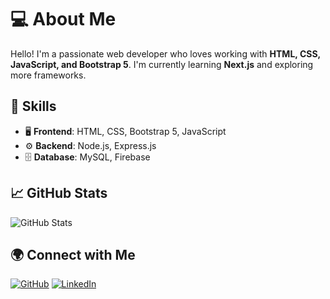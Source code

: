 # 💻 About Me
Hello! I'm a passionate web developer who loves working with **HTML, CSS, JavaScript, and Bootstrap 5**. I'm currently learning **Next.js** and exploring more frameworks.

## 🚀 Skills
- 🖥 **Frontend**: HTML, CSS, Bootstrap 5, JavaScript  
- ⚙ **Backend**: Node.js, Express.js  
- 🗄 **Database**: MySQL, Firebase  

## 📈 GitHub Stats
![GitHub Stats](https://github-readme-stats.vercel.app/api?username=your-username&show_icons=true&theme=radical)

## 🌍 Connect with Me
[![GitHub](https://img.shields.io/badge/GitHub-Profile-black?logo=github)](https://github.com/your-username)
[![LinkedIn](https://img.shields.io/badge/LinkedIn-Profile-blue?logo=linkedin)](https://www.linkedin.com/in/your-profile/)
